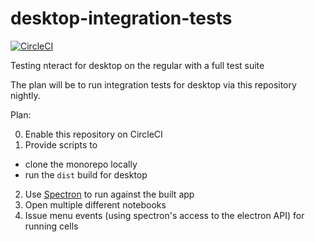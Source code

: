 # desktop-integration-tests
[![CircleCI](https://circleci.com/gh/nteract/desktop-integration-tests.svg?style=svg)](https://circleci.com/gh/nteract/desktop-integration-tests)

Testing nteract for desktop on the regular with a full test suite

The plan will be to run integration tests for desktop via this repository nightly.

Plan:

0. Enable this repository on CircleCI
1. Provide scripts to
  * clone the monorepo locally
  * run the `dist` build for desktop
2. Use [Spectron](https://electronjs.org/spectron) to run against the built app
3. Open multiple different notebooks
4. Issue menu events (using spectron's access to the electron API) for running cells
